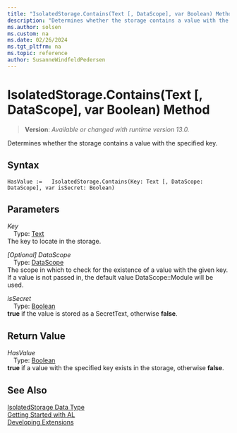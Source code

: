 ```yaml
---
title: "IsolatedStorage.Contains(Text [, DataScope], var Boolean) Method"
description: "Determines whether the storage contains a value with the specified key."
ms.author: solsen
ms.custom: na
ms.date: 02/26/2024
ms.tgt_pltfrm: na
ms.topic: reference
author: SusanneWindfeldPedersen
---
```

[//]: # (START>DO_NOT_EDIT)
[//]: # (IMPORTANT:Do not edit any of the content between here and the END>DO_NOT_EDIT.)
[//]: # (Any modifications should be made in the .xml files in the ModernDev repo.)
# IsolatedStorage.Contains(Text [, DataScope], var Boolean) Method
> **Version**: _Available or changed with runtime version 13.0._

Determines whether the storage contains a value with the specified key.


## Syntax
```AL
HasValue :=   IsolatedStorage.Contains(Key: Text [, DataScope: DataScope], var isSecret: Boolean)
```
## Parameters
*Key*  
&emsp;Type: [Text](../text/text-data-type.md)  
The key to locate in the storage.  

*[Optional] DataScope*  
&emsp;Type: [DataScope](../datascope/datascope-option.md)  
The scope in which to check for the existence of a value with the given key. If a value is not passed in, the default value DataScope::Module will be used.  

*isSecret*  
&emsp;Type: [Boolean](../boolean/boolean-data-type.md)  
**true** if the value is stored as a SecretText, otherwise **false**.  


## Return Value
*HasValue*  
&emsp;Type: [Boolean](../boolean/boolean-data-type.md)  
**true** if a value with the specified key exists in the storage, otherwise **false**.


[//]: # (IMPORTANT: END>DO_NOT_EDIT)
## See Also
[IsolatedStorage Data Type](isolatedstorage-data-type.md)  
[Getting Started with AL](../../devenv-get-started.md)  
[Developing Extensions](../../devenv-dev-overview.md)